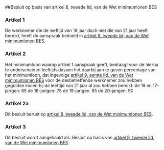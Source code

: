 <meta http-equiv='Content-Type' content='text/html; charset=utf-8' />

##Besluit op basis van artikel 8, tweede lid, van de Wet minimumlonen BES

### Artikel  1  

De werknemer die de leeftijd van 16 jaar doch niet die van 21 jaar heeft bereikt, heeft de aanspraak bedoeld in [artikel 8, tweede lid, van de Wet minimumlonen BES](../../../../../../../../../../../../../../../wet-BES/wet/minimumlonen/bes/BWBR0028170/README.md). 

### Artikel  2  

Het minimumloon waarop artikel 1 aanspraak geeft, bedraagt voor de hierna te onderscheiden leeftijdsklassen het daarbij aan te geven percentage van het minimumloon, dat ingevolge [artikel 9, eerste lid, van de Wet minimumlonen BES](../../../../../../../../../../../../../../../wet-BES/wet/minimumlonen/bes/BWBR0028170/README.md) voor de desbetreffende werknemer zou hebben gegolden indien hij de leeftijd van 21 jaar al zou hebben bereikt: de 16 en 17-jarigen: 65 de 18-jarigen: 75 de 19-jarigen: 85 de 20-jarigen: 90 

### Artikel  2a  

Dit besluit berust op [artikel 8, tweede lid, van de Wet minimumlonen BES](../../../../../../../../../../../../../../../wet-BES/wet/minimumlonen/bes/BWBR0028170/README.md). 

### Artikel  3  

Dit besluit wordt aangehaald als: Besluit op basis van [artikel 8, tweede lid, van de Wet minimumlonen BES](../../../../../../../../../../../../../../../wet-BES/wet/minimumlonen/bes/BWBR0028170/README.md). 
